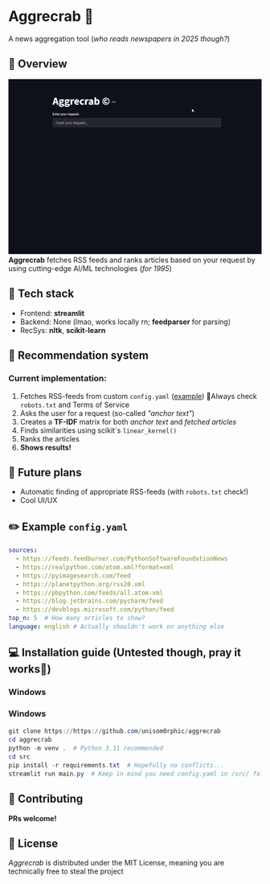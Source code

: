 # Aggrecrab 🦀
A news aggregation tool (*who reads newspapers in 2025 though?*)

## 📝 Overview
![demo](./assets/demo.gif)  
**Aggrecrab** fetches RSS feeds and ranks articles based on your request by using cutting-edge AI/ML technologies (*for 1995*) 

## 🔧 Tech stack
- Frontend: **streamlit**
- Backend: None (lmao, works locally rn; **feedparser** for parsing)
- RecSys: **nltk**, **scikit-learn**

## 🤖 Recommendation system
### Current implementation:
1. Fetches RSS-feeds from custom `config.yaml` ([example](#example-configyaml))
🚩Always check `robots.txt` and Terms of Service
2. Asks the user for a request (so-called *"anchor text"*)
3. Creates a **TF-IDF** matrix for both *anchor text* and *fetched articles*
4. Finds similarities using scikit\`s `linear_kernel()`
5. Ranks the articles
6. **Shows results!**

## 🔮 Future plans
- Automatic finding of appropriate RSS-feeds (with `robots.txt` check!)
- Cool UI/UX

## ✏️ Example `config.yaml`
```yaml
sources:
  - https://feeds.feedburner.com/PythonSoftwareFoundationNews
  - https://realpython.com/atom.xml?format=xml
  - https://pyimagesearch.com/feed
  - https://planetpython.org/rss20.xml
  - https://pbpython.com/feeds/all.atom.xml
  - https://blog.jetbrains.com/pycharm/feed
  - https://devblogs.microsoft.com/python/feed
top_n: 5  # How many articles to show?
language: english # Actually shouldn't work on anything else
```

## 💻 Installation guide (Untested though, pray it works🙏)
### Windows
### Windows
```powershell
git clone https://https://github.com/unisom0rphic/aggrecrab
cd aggrecrab
python -m venv .  # Python 3.11 recommended
cd src
pip install -r requirements.txt  # Hopefully no conflicts...
streamlit run main.py  # Keep in mind you need config.yaml in /src/ folder, you can copy example
```

## 🎉 Contributing
**PRs welcome!**

## 📜 License
*Aggrecrab* is distributed under the MIT License, meaning you are technically free to steal the project